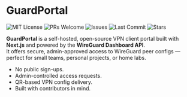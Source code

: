 # GuardPortal

![MIT License](https://img.shields.io/github/license/SlickYeet/GuardPortal)
![PRs Welcome](https://img.shields.io/badge/PRs-welcome-brightgreen.svg)
![Issues](https://img.shields.io/github/issues/SlickYeet/GuardPortal)
![Last Commit](https://img.shields.io/github/last-commit/SlickYeet/GuardPortal)
![Stars](https://img.shields.io/github/stars/SlickYeet/GuardPortal?style=social)

**GuardPortal** is a self-hosted, open-source VPN client portal built with
**Next.js** and powered by the **WireGuard Dashboard API**.  
It offers secure, admin-approved access to WireGuard peer configs — perfect for
small teams, personal projects, or home labs.

- No public sign-ups.
- Admin-controlled access requests.
- QR-based VPN config delivery.
- Built with contributors in mind.
